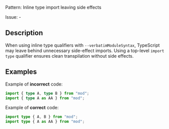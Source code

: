 Pattern: Inline type import leaving side effects

Issue: -

## Description

When using inline type qualifiers with `--verbatimModuleSyntax`, TypeScript may leave behind unnecessary side-effect imports. Using a top-level `import type` qualifier ensures clean transpilation without side effects.

## Examples

Example of **incorrect** code:
```ts
import { type A, type B } from "mod";
import { type A as AA } from "mod";
```

Example of **correct** code:
```ts
import type { A, B } from "mod";
import type { A as AA } from "mod";
```